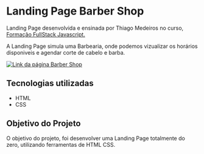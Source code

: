 # Landing Page Barber Shop 

<p> Landing Page desenvolvida e ensinada por Thiago Medeiros no curso, <a href="https://go.hotmart.com/X75808366P">Formação FullStack Javascript.</a>
<p>A Landing Page simula uma Barbearia, onde podemos vizualizar os horários disponiveis e agendar corte de cabelo e barba.</p>

[<img src="BarberShop.gif" alt="Link da página Barber Shop">](https://adrianoasz.github.io/BarberShop/)

## Tecnologias utilizadas

- HTML
- CSS

## Objetivo do Projeto

<p>O objetivo do projeto, foi desenvolver uma Landing Page totalmente do zero, utilizando ferramentas de HTML CSS.</p>
